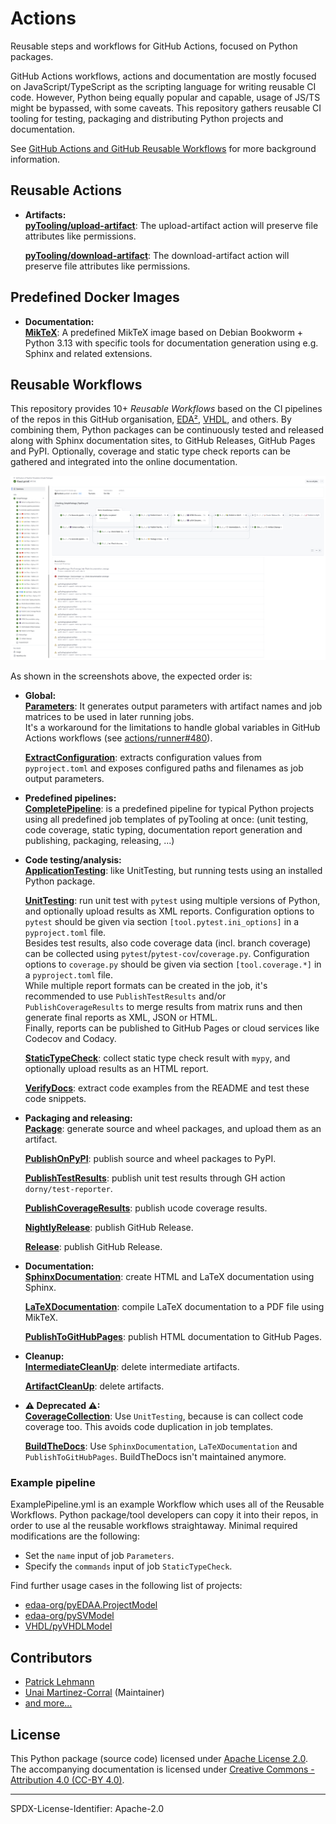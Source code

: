 # Actions

Reusable steps and workflows for GitHub Actions, focused on Python packages.

GitHub Actions workflows, actions and documentation are mostly focused on JavaScript/TypeScript as the scripting
language for writing reusable CI code.
However, Python being equally popular and capable, usage of JS/TS might be bypassed, with some caveats.
This repository gathers reusable CI tooling for testing, packaging and distributing Python projects and documentation.

See [GitHub Actions and GitHub Reusable Workflows](https://pytooling.github.io/Actions/Background.html) for more
background information.

## Reusable Actions

- **Artifacts:**  
  [**pyTooling/upload-artifact**](https://github.com/pyTooling/upload-artifact): The upload-artifact action will
  preserve file attributes like permissions.

  [**pyTooling/download-artifact**](https://github.com/pyTooling/download-artifact): The download-artifact action will
  preserve file attributes like permissions.

## Predefined Docker Images

- **Documentation:**  
  [**MikTeX**](https://github.com/pyTooling/MikTeX): A predefined MikTeX image based on Debian Bookworm + Python 3.13
  with specific tools for documentation generation using e.g. Sphinx and related extensions.

## Reusable Workflows

This repository provides 10+ *Reusable Workflows* based on the CI pipelines of the repos in this GitHub organisation,
[EDA²](https://github.com/edaa-org), [VHDL](https://github.com/vhdl), and others. By combining them, Python packages can
be continuously tested and released along with Sphinx documentation sites, to GitHub Releases, GitHub Pages and PyPI.
Optionally, coverage and static type check reports can be gathered and integrated into the online documentation.

[![](doc/_static/pyTooling-Actions-SimplePackage.png)](doc/_static/pyTooling-Actions-SimplePackage.png)

As shown in the screenshots above, the expected order is:

- **Global:**  
  [**Parameters**](.github/workflows/Parameters.yml): It generates output parameters with artifact names and job matrices
  to be used in later running jobs.  
  It's a workaround for the limitations to handle global variables in GitHub Actions workflows (see
  [actions/runner#480](https://github.com/actions/runner/issues/480)).
  
  [**ExtractConfiguration**](.github/workflows/ExtractConfiguration.yml): extracts configuration values from
  `pyproject.toml` and exposes configured paths and filenames as job output parameters.
- **Predefined pipelines:**  
  [**CompletePipeline**](.github/workflows/CompletePipeline.yml): is a predefined pipeline for typical Python projects
  using all predefined job templates of pyTooling at once: (unit testing, code coverage, static typing, documentation
  report generation and publishing, packaging, releasing, ...)
- **Code testing/analysis:**  
  [**ApplicationTesting**](.github/workflows/ApplicationTesting.yml): like UnitTesting, but running tests using an
  installed Python package.
  
  [**UnitTesting**](.github/workflows/UnitTesting.yml): run unit test with `pytest` using multiple versions of Python, and
  optionally upload results as XML reports. Configuration options to `pytest` should be given via section
  `[tool.pytest.ini_options]` in a `pyproject.toml` file.  
  Besides test results, also code coverage data (incl. branch coverage) can be collected using
  `pytest`/`pytest-cov`/`coverage.py`. Configuration options to `coverage.py` should be given via section
  `[tool.coverage.*]` in a `pyproject.toml` file.  
  While multiple report formats can be created in the job, it's recommended to use `PublishTestResults` and/or
  `PublishCoverageResults` to merge results from matrix runs and then generate final reports as XML, JSON or HTML.  
  Finally, reports can be published to GitHub Pages or cloud services like Codecov and Codacy.
  
  [**StaticTypeCheck**](.github/workflows/StaticTypeCheck.yml): collect static type check result with `mypy`, and
  optionally upload results as an HTML report.
  
  [**VerifyDocs**](.github/workflows/VerifyDocs.yml): extract code examples from the README and test these code snippets.
- **Packaging and releasing:**  
  [**Package**](.github/workflows/Package.yml): generate source and wheel packages, and upload them as an artifact.

  [**PublishOnPyPI**](.github/workflows/PublishOnPyPI.yml): publish source and wheel packages to PyPI.

  [**PublishTestResults**](.github/workflows/PublishTestResults.yml): publish unit test results through GH action `dorny/test-reporter`.

  [**PublishCoverageResults**](.github/workflows/PublishCoverageResults.yml): publish ucode coverage results.

  [**NightlyRelease**](.github/workflows/NightlyRelease.yml): publish GitHub Release.

  [**Release**](.github/workflows/Release.yml): publish GitHub Release.
- **Documentation:**  
  [**SphinxDocumentation**](.github/workflows/PublishCoverageResults.yml): create HTML and LaTeX documentation using
  Sphinx.
  
  [**LaTeXDocumentation**](.github/workflows/LaTeXDocumentation.yml): compile LaTeX documentation to a PDF file using
  MikTeX.
  
  [**PublishToGitHubPages**](.github/workflows/PublishToGitHubPages.yml): publish HTML documentation to GitHub Pages.
- **Cleanup:**  
  [**IntermediateCleanUp**](.github/workflows/IntermediateCleanUp.yml): delete intermediate artifacts.
  
  [**ArtifactCleanUp**](.github/workflows/ArtifactCleanUp.yml): delete artifacts.
- **⚠ Deprecated ⚠:**  
  [**CoverageCollection**](.github/workflows/CoverageCollection.yml): Use `UnitTesting`, because is can collect code
  coverage too. This avoids code duplication in job templates.
  
  [**BuildTheDocs**](.github/workflows/BuildTheDocs.yml): Use `SphinxDocumentation`, `LaTeXDocumentation` and
  `PublishToGitHubPages`. BuildTheDocs isn't maintained anymore.


### Example pipeline

ExamplePipeline.yml is an example Workflow which uses all of the Reusable Workflows.
Python package/tool developers can copy it into their repos, in order to use al the reusable workflows straightaway.
Minimal required modifications are the following:

- Set the `name` input of job `Parameters`.
- Specify the `commands` input of job `StaticTypeCheck`.

Find further usage cases in the following list of projects:

- [edaa-org/pyEDAA.ProjectModel](https://github.com/edaa-org/pyEDAA.ProjectModel/tree/main/.github/workflows)
- [edaa-org/pySVModel](https://github.com/edaa-org/pySVModel/tree/main/.github/workflows)
- [VHDL/pyVHDLModel](https://github.com/VHDL/pyVHDLModel/tree/main/.github/workflows)


## Contributors

* [Patrick Lehmann](https://GitHub.com/Paebbels)
* [Unai Martinez-Corral](https://GitHub.com/umarcor) (Maintainer)
* [and more...](https://GitHub.com/pyTooling/Actions/graphs/contributors)


## License

This Python package (source code) licensed under [Apache License 2.0](LICENSE.md).
The accompanying documentation is licensed under [Creative Commons - Attribution 4.0 (CC-BY 4.0)](doc/Doc-License.rst).

---

SPDX-License-Identifier: Apache-2.0
